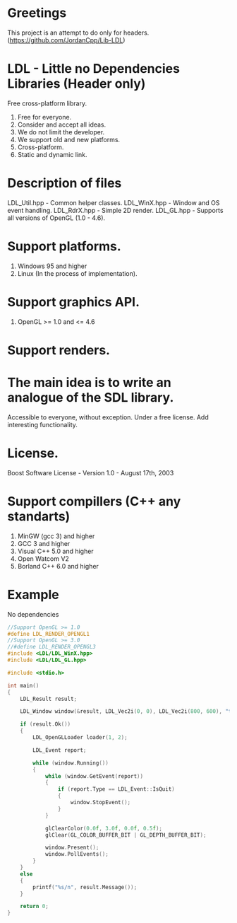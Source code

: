 # Greetings

This project is an attempt to do only for headers. (https://github.com/JordanCpp/Lib-LDL)

# LDL - Little no Dependencies Libraries (Header only)
Free cross-platform library.

1. Free for everyone.
2. Consider and accept all ideas.
3. We do not limit the developer.
4. We support old and new platforms.
5. Cross-platform.
6. Static and dynamic link.

# Description of files
LDL_Util.hpp - Common helper classes.
LDL_WinX.hpp - Window and OS event handling.
LDL_RdrX.hpp - Simple 2D render.
LDL_GL.hpp   - Supports all versions of OpenGL (1.0 - 4.6).

# Support platforms.
1. Windows 95 and higher
2. Linux (In the process of implementation).

# Support graphics API.
1. OpenGL >= 1.0 and <= 4.6

# Support renders.

# The main idea is to write an analogue of the SDL library. 
Accessible to everyone, without exception. 
Under a free license. Add interesting functionality.

# License.
Boost Software License - Version 1.0 - August 17th, 2003

# Support compillers (C++ any standarts)
1. MinGW (gcc 3) and higher
2. GCC 3 and higher
3. Visual C++ 5.0 and higher
4. Open Watcom V2
5. Borland C++ 6.0 and higher

# Example
No dependencies

```c++
//Support OpenGL >= 1.0
#define LDL_RENDER_OPENGL1
//Support OpenGL >= 3.0
//#define LDL_RENDER_OPENGL3
#include <LDL/LDL_WinX.hpp>
#include <LDL/LDL_GL.hpp>

#include <stdio.h>

int main()
{
	LDL_Result result;

	LDL_Window window(&result, LDL_Vec2i(0, 0), LDL_Vec2i(800, 600), "test.cpp", LDL_WindowMode::Resized);

	if (result.Ok())
	{
		LDL_OpenGLLoader loader(1, 2);

		LDL_Event report;

		while (window.Running())
		{
			while (window.GetEvent(report))
			{
				if (report.Type == LDL_Event::IsQuit)
				{
					window.StopEvent();
				}
			}

			glClearColor(0.0f, 3.0f, 0.0f, 0.5f);
			glClear(GL_COLOR_BUFFER_BIT | GL_DEPTH_BUFFER_BIT);

			window.Present();
			window.PollEvents();
		}
	}
	else
	{
		printf("%s/n", result.Message());
	}

	return 0;
}
```